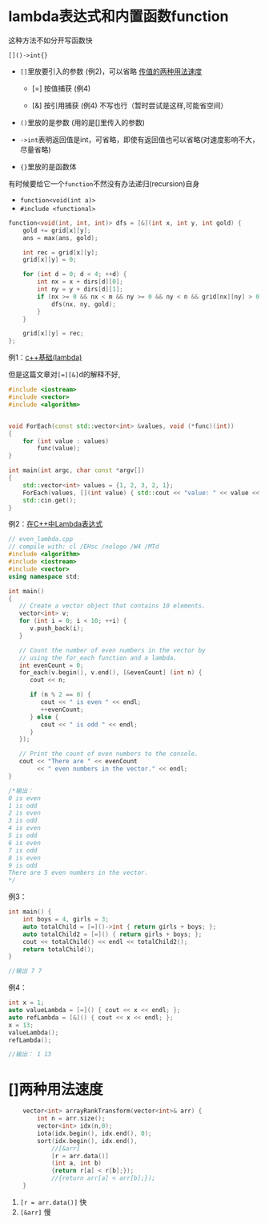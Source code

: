 # lambda表达式和内置函数function
这种方法不如分开写函数快

`[]()->int{}`

-   `[]`里放要引入的参数 (例2)，可以省略 [传值的两种用法速度](#[]两种用法速度)

    -   \[=] 按值捕获 (例4)

    -   \[&] 按引用捕获 (例4) 不写也行（暂时尝试是这样,可能省空间）

-   `()`里放的是参数 (用的是[]里传入的参数)

-   `->int`表明返回值是int，可省略，即使有返回值也可以省略(对速度影响不大，尽量省略)

-   `{}`里放的是函数体

有时候要给它一个`function`不然没有办法递归(recursion)自身
- `function<void(int a)>`
- `#include <functional>`
```cpp
function<void(int, int, int)> dfs = [&](int x, int y, int gold) {
    gold += grid[x][y];
    ans = max(ans, gold);

    int rec = grid[x][y];
    grid[x][y] = 0;

    for (int d = 0; d < 4; ++d) {
        int nx = x + dirs[d][0];
        int ny = y + dirs[d][1];
        if (nx >= 0 && nx < m && ny >= 0 && ny < n && grid[nx][ny] > 0) {
            dfs(nx, ny, gold);
        }
    }

    grid[x][y] = rec;
};
```

例1：[c++基础(lambda)](https://www.jianshu.com/p/6482fbd3abdf)

但是这篇文章对`[=][&]`d的解释不好,

```cpp
#include <iostream>
#include <vector>
#include <algorithm>


void ForEach(const std::vector<int> &values, void (*func)(int))
{
    for (int value : values)
        func(value);
}

int main(int argc, char const *argv[])
{
    std::vector<int> values = {1, 2, 3, 2, 1};
    ForEach(values, [](int value) { std::cout << "value: " << value << std::endl; });
    std::cin.get();
}
```

例2：[在C++中Lambda表达式](https://docs.microsoft.com/zh-cn/previous-versions/dd293608\(v=vs.110\)?redirectedfrom=MSDN)

```cpp
// even_lambda.cpp
// compile with: cl /EHsc /nologo /W4 /MTd
#include <algorithm>
#include <iostream>
#include <vector>
using namespace std;

int main() 
{
   // Create a vector object that contains 10 elements.
   vector<int> v;
   for (int i = 0; i < 10; ++i) {
      v.push_back(i);
   }

   // Count the number of even numbers in the vector by 
   // using the for_each function and a lambda.
   int evenCount = 0;
   for_each(v.begin(), v.end(), [&evenCount] (int n) {
      cout << n;

      if (n % 2 == 0) {
         cout << " is even " << endl;
         ++evenCount;
      } else {
         cout << " is odd " << endl;
      }
   });

   // Print the count of even numbers to the console.
   cout << "There are " << evenCount 
        << " even numbers in the vector." << endl;
}

/*输出：
0 is even
1 is odd
2 is even
3 is odd
4 is even
5 is odd
6 is even
7 is odd
8 is even
9 is odd
There are 5 even numbers in the vector.
*/
```

例3：

```cpp
int main() { 
	int boys = 4, girls = 3; 
	auto totalChild = [=]()->int { return girls + boys; };
	auto totalChild2 = [=]() { return girls + boys; };
	cout << totalChild() << endl << totalChild2();
	return totalChild(); 
}

//输出 7 7
```

例4：

```cpp
int x = 1;
auto valueLambda = [=]() { cout << x << endl; };
auto refLambda = [&]() { cout << x << endl; };
x = 13;
valueLambda();
refLambda();

//输出： 1 13
```

# []两种用法速度

```cpp
    vector<int> arrayRankTransform(vector<int>& arr) {
        int n = arr.size();
        vector<int> idx(n,0);
        iota(idx.begin(), idx.end(), 0);
        sort(idx.begin(), idx.end(), 
            //[&arr]
            [r = arr.data()]
            (int a, int b)
            {return r[a] < r[b];});
            //{return arr[a] < arr[b];});
    }
```

1. `[r = arr.data()]` 快
2. `[&arr]` 慢